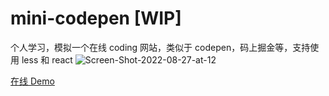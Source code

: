 # mini-codepen [WIP]

个人学习，模拟一个在线 coding 网站，类似于 codepen，码上掘金等，支持使用 less 和 react
![Screen-Shot-2022-08-27-at-12](https://cdn.staticaly.com/gh/leewhui/image-store@master/myimages/Screen-Shot-2022-08-27-at-12.1arjxuymd3hc.webp)

[在线 Demo](https://shiny-bienenstitch-050ad2.netlify.app/)
